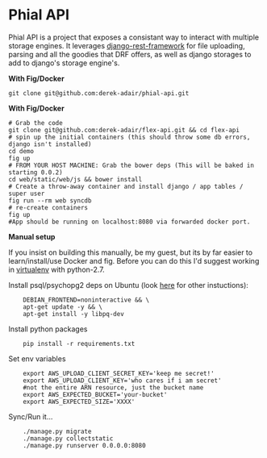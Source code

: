 Phial API
==================

Phial API is a project that exposes a consistant way to interact with multiple storage engines.  It leverages [django-rest-framework](https://github.com/tomchristie/django-rest-framework) for file uploading, parsing and all the goodies that DRF offers, as well as django storages to add to django's storage engine's.

**With Fig/Docker**

    git clone git@github.com:derek-adair/phial-api.git

**With Fig/Docker**

    # Grab the code
    git clone git@github.com:derek-adair/flex-api.git && cd flex-api
    # spin up the initial containers (this should throw some db errors, django isn't installed)
    cd demo
    fig up
    # FROM YOUR HOST MACHINE: Grab the bower deps (This will be baked in starting 0.0.2)
    cd web/static/web/js && bower install
    # Create a throw-away container and install django / app tables / super user
    fig run --rm web syncdb
    # re-create containers
    fig up
    #App should be running on localhost:8080 via forwarded docker port.

**Manual setup**

If you insist on building this manually, be my guest, but its by far easier to learn/install/use Docker and fig.  Before you can do this I'd suggest working in [virtualenv](http://docs.python-guide.org/en/latest/dev/virtualenvs/) with python-2.7.

Install psql/psychopg2 deps on Ubuntu (look [here](https://wiki.postgresql.org/wiki/Detailed_installation_guides) for other instuctions):
```
    DEBIAN_FRONTEND=noninteractive && \
    apt-get update -y && \
    apt-get install -y libpq-dev
```
Install python packages
```
    pip install -r requirements.txt
``` 
Set env variables

```
    export AWS_UPLOAD_CLIENT_SECRET_KEY='keep me secret!'
    export AWS_UPLOAD_CLIENT_KEY='who cares if i am secret'
    #not the entire ARN resource, just the bucket name
    export AWS_EXPECTED_BUCKET='your-bucket'
    export AWS_EXPECTED_SIZE='XXXX'
```
Sync/Run it...
```
    ./manage.py migrate
    ./manage.py collectstatic
    ./manage.py runserver 0.0.0.0:8080
``` 
